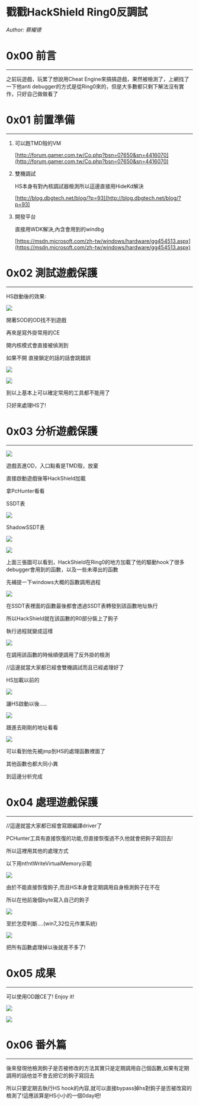 # 戳戳HackShield Ring0反調試

_Author: 蔡耀德_

0x00 前言
=======

* * *

之前玩遊戲，玩累了想說用Cheat Engine來搞搞遊戲，果然被檢測了，上網找了一下他anti debugger的方式是從Ring0來的，但是大多數都只剩下解法沒有實作，只好自己做做看了

0x01 前置準備
=========

* * *

1.  可以跑TMD殼的VM
    
    [http://forum.gamer.com.tw/Co.php?bsn=07650&sn=4416070](http://forum.gamer.com.tw/Co.php?bsn=07650&sn=4416070)
    
2.  雙機調試
    
    HS本身有對內核調試器檢測所以這邊直接用HideKd解決
    
    [http://blog.dbgtech.net/blog/?p=93](http://blog.dbgtech.net/blog/?p=93)
    

1.  開發平台
    
    直接用WDK解決,內含會用到的windbg
    
    [https://msdn.microsoft.com/zh-tw/windows/hardware/gg454513.aspx](https://msdn.microsoft.com/zh-tw/windows/hardware/gg454513.aspx)
    

0x02 測試遊戲保護
===========

* * *

HS啟動後的效果:

![](http://drops.javaweb.org/uploads/images/2b0b832855c7dd8eca1f7348023fbbeee930a82c.jpg)

開著SOD的OD找不到遊戲

再來是寫外掛常用的CE

開内核模式會直接被偵測到

如果不開 直接鎖定的話的話會跳錯誤

![](http://drops.javaweb.org/uploads/images/03be038c6470ce374504140798f1d6480a83a8da.jpg)

![](http://drops.javaweb.org/uploads/images/c5371267dfae0180c9ceff3cd16d772155ae06ee.jpg)

到以上基本上可以確定常用的工具都不能用了

只好來處理HS了!

0x03 分析遊戲保護
===========

* * *

![](http://drops.javaweb.org/uploads/images/0feb9635972e17dc4d7972e57ceb642ef70439ea.jpg)

遊戲丟進OD，入口點看是TMD殼，放棄

直接啟動遊戲後等HackShield加載

拿PcHunter看看

SSDT表

![](http://drops.javaweb.org/uploads/images/9827d258515312cf997807631f300e95dfb3ea0c.jpg)

ShadowSSDT表

![](http://drops.javaweb.org/uploads/images/72983b63265c865941bfd785cef65277f59b5361.jpg)

![](http://drops.javaweb.org/uploads/images/263c5c19a3e10c62d1f09478574eb61784e6116f.jpg)

上面三張圖可以看到，HackShield在Ring0的地方加載了他的驅動hook了很多debugger會用到的函數，以及一些未導出的函數

先補提一下windows大概的函數調用過程

![](http://drops.javaweb.org/uploads/images/45955b2642ee51ce5a596fd45e012e87536d8901.jpg)

在SSDT表裡面的函數最後都會透過SSDT表轉發到該函數地址執行

所以HackShield就在該函數的R0部分裝上了鉤子

執行過程就變成這樣

![](http://drops.javaweb.org/uploads/images/a8c808af60568c2fd9a8d609492acfc60bd9a389.jpg)

在調用該函數的時候順便調用了反外掛的檢測

//這邊就當大家都已經會雙機調試而且已經處理好了

HS加載以前的

![](http://drops.javaweb.org/uploads/images/77ae787d323d654ccc1608694b73d587a4ea4c47.jpg)

讓HS啟動以後…..

![](http://drops.javaweb.org/uploads/images/d2fd15c919264f45890108a155ad5ebaa3089dcd.jpg)

跟進去剛剛的地址看看

![](http://drops.javaweb.org/uploads/images/4fa6147c6c1171748f96a14b46b3ceb4afe41c8f.jpg)

可以看到他先被jmp到HS的處理函數裡面了

其他函數也都大同小異

到這邊分析完成

0x04 處理遊戲保護
===========

* * *

//這邊就當大家都已經會寫跟編譯driver了

PCHunter工具有直接恢復的功能,但直接恢復過不久他就會把鉤子寫回去!

所以這裡用其他的處理方式

以下用nt!ntWriteVirtualMemory示範

![](http://drops.javaweb.org/uploads/images/34ba0cf4f940e8748ee8054b7c49c3197af6a6f4.jpg)

由於不能直接恢復鉤子,而且HS本身會定期調用自身檢測鉤子在不在

所以在他前幾個byte寫入自己的鉤子

![](http://drops.javaweb.org/uploads/images/3f51c8637577b7b48922566cdec1376825359fb5.jpg)

至於怎麼判斷….(win7_32位元作業系統)

![](http://drops.javaweb.org/uploads/images/b16cbbb69e1d7798bc51196c20e02ab93db0cf57.jpg)

把所有函數處理掉以後就差不多了!

0x05 成果
=======

* * *

可以使用OD跟CE了! Enjoy it!

![](http://drops.javaweb.org/uploads/images/4ea86afa7d31f4722b1fd080b052f07ca8b3bd11.jpg)

![](http://drops.javaweb.org/uploads/images/26c2b6b90790450614070bc25b62dece17965d05.jpg)

0x06 番外篇
========

* * *

後來發現他檢測鉤子是否被修改的方法其實只是定期調用自己個函數,如果有定期調用的話他並不會去把它的鉤子寫回去

所以只要定期去執行HS hook的內容,就可以直接bypass掉hs對鉤子是否被改寫的檢測了!這應該算是HS小小的一個0day吧!